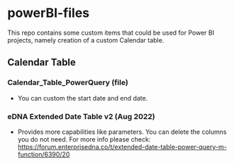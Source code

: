 # powerBI-files

This repo contains some custom items that could be used for Power BI projects, namely creation of a custom Calendar table.


## Calendar Table

### Calendar_Table_PowerQuery (file)
* You can custom the start date and end date.

### eDNA Extended Date Table v2 (Aug 2022)
* Provides more capabilities like parameters. You can delete the columns you do not need.
For more info please check:
https://forum.enterprisedna.co/t/extended-date-table-power-query-m-function/6390/20

